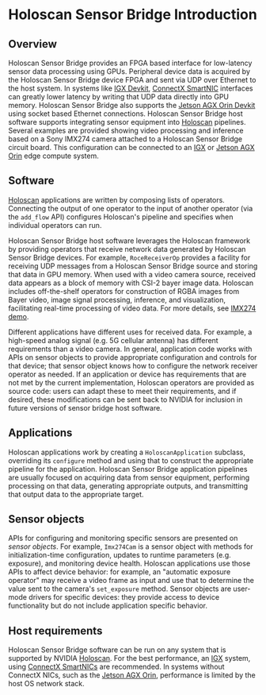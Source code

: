 # Holoscan Sensor Bridge Introduction

## Overview

Holoscan Sensor Bridge provides an FPGA based interface for low-latency sensor data
processing using GPUs. Peripheral device data is acquired by the Holoscan Sensor Bridge
device FPGA and sent via UDP over Ethernet to the host system. In systems like
[IGX Devkit](https://www.nvidia.com/en-us/edge-computing/products/igx),
[ConnectX SmartNIC](https://www.nvidia.com/content/dam/en-zz/Solutions/networking/ethernet-adapters/connectx-7-datasheet-Final.pdf)
interfaces can greatly lower latency by writing that UDP data directly into GPU memory.
Holoscan Sensor Bridge also supports the
[Jetson AGX Orin Devkit](https://developer.nvidia.com/embedded/learn/jetson-agx-orin-devkit-user-guide/index.html)
using socket based Ethernet connections. Holoscan Sensor Bridge host software supports
integrating sensor equipment into
[Holoscan](http://docs.nvidia.com/holoscan/sdk-user-guide) pipelines. Several examples
are provided showing video processing and inference based on a Sony IMX274 camera
attached to a Holoscan Sensor Bridge circuit board. This configuration can be connected
to an [IGX](https://www.nvidia.com/en-us/edge-computing/products/igx) or
[Jetson AGX Orin](https://developer.nvidia.com/embedded/learn/jetson-agx-orin-devkit-user-guide/index.html)
edge compute system.

## Software

[Holoscan](https://docs.nvidia.com/holoscan/sdk-user-guide/holoscan_core.html)
applications are written by composing lists of operators. Connecting the output of one
operator to the input of another operator (via the `add_flow` API) configures Holoscan's
pipeline and specifies when individual operators can run.

Holoscan Sensor Bridge host software leverages the Holoscan framework by providing
operators that receive network data generated by Holoscan Sensor Bridge devices. For
example, `RoceReceiverOp` provides a facility for receiving UDP messages from a Holoscan
Sensor Bridge source and storing that data in GPU memory. When used with a video camera
source, received data appears as a block of memory with CSI-2 bayer image data. Holoscan
includes off-the-shelf operators for construction of RGBA images from Bayer video, image
signal processing, inference, and visualization, facilitating real-time processing of
video data. For more details, see [IMX274 demo](applications.md).

Different applications have different uses for received data. For example, a high-speed
analog signal (e.g. 5G cellular antenna) has different requirements than a video camera.
In general, application code works with APIs on sensor objects to provide appropriate
configuration and controls for that device; that sensor object knows how to configure
the network receiver operator as needed. If an application or device has requirements
that are not met by the current implementation, Holoscan operators are provided as
source code: users can adapt these to meet their requirements, and if desired, these
modifications can be sent back to NVIDIA for inclusion in future versions of sensor
bridge host software.

## Applications

Holoscan applications work by creating a `HoloscanApplication` subclass, overriding its
`configure` method and using that to construct the appropriate pipeline for the
application. Holoscan Sensor Bridge application pipelines are usually focused on
acquiring data from sensor equipment, performing processing on that data, generating
appropriate outputs, and transmitting that output data to the appropriate target.

## Sensor objects

APIs for configuring and monitoring specific sensors are presented on _sensor objects_.
For example, `Imx274Cam` is a sensor object with methods for initialization-time
configuration, updates to runtime parameters (e.g. exposure), and monitoring device
health. Holoscan applications use those APIs to affect device behavior: for example, an
"automatic exposure operator" may receive a video frame as input and use that to
determine the value sent to the camera's `set_exposure` method. Sensor objects are
user-mode drivers for specific devices: they provide access to device functionality but
do not include application specific behavior.

## Host requirements

Holoscan Sensor Bridge software can be run on any system that is supported by NVIDIA
[Holoscan](https://docs.nvidia.com/holoscan/sdk-user-guide/holoscan_core.html). For the
best performance, an [IGX](https://www.nvidia.com/en-us/edge-computing/products/igx)
system, using
[ConnectX SmartNICs](https://www.nvidia.com/content/dam/en-zz/Solutions/networking/ethernet-adapters/connectx-7-datasheet-Final.pdf)
are recommended. In systems without ConnectX NICs, such as the
[Jetson AGX Orin](https://developer.nvidia.com/embedded/learn/jetson-agx-orin-devkit-user-guide/index.html),
performance is limited by the host OS network stack.
